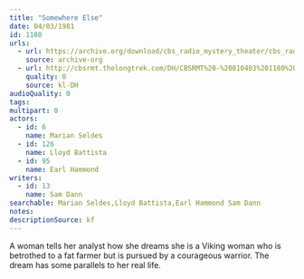 ```yaml
---
title: "Somewhere Else"
date: 04/03/1981
id: 1180
urls: 
  - url: https://archive.org/download/cbs_radio_mystery_theater/cbs_radio_mystery_theater-1151-1200.zip/cbs_radio_mystery_theater-1151-1200%2Fcbsrmt_1180_somewhere_else.mp3
    source: archive-org
  - url: http://cbsrmt.thelongtrek.com/DH/CBSRMT%20-%20810403%201180%20Somewhere%20Else_dh.mp3
    quality: 0
    source: kl-DH
audioQuality: 0
tags: 
multipart: 0
actors:  
  - id: 6
    name: Marian Seldes  
  - id: 126
    name: Lloyd Battista  
  - id: 95
    name: Earl Hammond
writers:  
  - id: 13
    name: Sam Dann
searchable: Marian Seldes,Lloyd Battista,Earl Hammond Sam Dann
notes: 
descriptionSource: kf
---
```

A woman tells her analyst how she dreams she is a Viking woman who is betrothed to a fat farmer but is pursued by a courageous warrior. The dream has some parallels to her real life.
